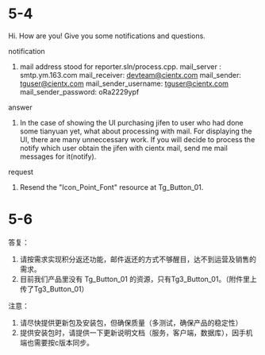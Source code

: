 # 5-4
Hi. How are you! Give you some notifications and questions.

notification
1. mail address stood for reporter.sln/process.cpp.
mail_server : smtp.ym.163.com
mail_receiver: devteam@cientx.com
mail_sender: tguser@cientx.com
mail_sender_username: tguser@cientx.com
mail_sender_password: oRa2229ypf

answer
1. In the case of showing the UI purchasing jifen to user who had done some tianyuan yet, what about processing with mail.
   For displaying the UI, there are many unneccessary work.
   If you will decide to process the notify which user obtain the jifen with cientx mail,
   send me mail messages for it(notify).

request
1. Resend the "Icon_Point_Font" resource at Tg_Button_01.

# 5-6
答复：
1. 请按需求实现积分返还功能，邮件返还的方式不够醒目，达不到运营及销售的需求。
2. 目前我们产品里没有 Tg_Button_01 的资源，只有Tg3_Button_01。（附件里上传了Tg3_Button_01）

注意：
1. 请尽快提供更新包及安装包，但确保质量（多测试，确保产品的稳定性）
2. 提供安装包时，请提供一下更新说明文档（服务，客户端，数据库），因手机端也需要按c版本同步。
